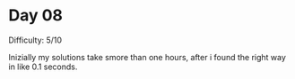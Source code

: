 # Day 08

Difficulty:         5/10


Inizially my solutions take smore than one hours, after i found the right way in like 0.1 seconds.
